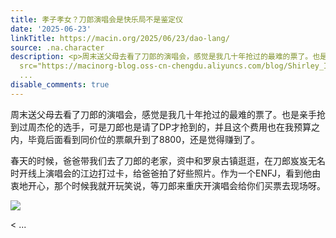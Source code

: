 ```yaml
---
title: 孝子孝女？刀郎演唱会是快乐局不是鉴定仪
date: '2025-06-23'
linkTitle: https://macin.org/2025/06/23/dao-lang/
source: .na.character
description: <p>周末送父母去看了刀郎的演唱会，感觉是我几十年抢过的最难的票了。也是亲手抢到过周杰伦的选手，可是刀郎也是请了DP才抢到的，并且这个费用也在我预算之内，毕竟后面看到同价位的票飙升到了8800，还是觉得赚到了。</p><p>春天的时候，爸爸带我们去了刀郎的老家，资中和罗泉古镇逛逛，在刀郎岌岌无名时开线上演唱会的江边打过卡，给爸爸拍了好些照片。作为一个ENFJ，看到他由衷地开心，那个时候我就开玩笑说，等刀郎来重庆开演唱会给你们买票去现场呀。</p><p><img
  src="https://macinorg-blog.oss-cn-chengdu.aliyuncs.com/blog/Shirley_IMG_5076.webp?x-oss-process=style/wechat-mp"></p><
  ...
disable_comments: true
---
```

<p>周末送父母去看了刀郎的演唱会，感觉是我几十年抢过的最难的票了。也是亲手抢到过周杰伦的选手，可是刀郎也是请了DP才抢到的，并且这个费用也在我预算之内，毕竟后面看到同价位的票飙升到了8800，还是觉得赚到了。</p><p>春天的时候，爸爸带我们去了刀郎的老家，资中和罗泉古镇逛逛，在刀郎岌岌无名时开线上演唱会的江边打过卡，给爸爸拍了好些照片。作为一个ENFJ，看到他由衷地开心，那个时候我就开玩笑说，等刀郎来重庆开演唱会给你们买票去现场呀。</p><p><img src="https://macinorg-blog.oss-cn-chengdu.aliyuncs.com/blog/Shirley_IMG_5076.webp?x-oss-process=style/wechat-mp"></p>< ...